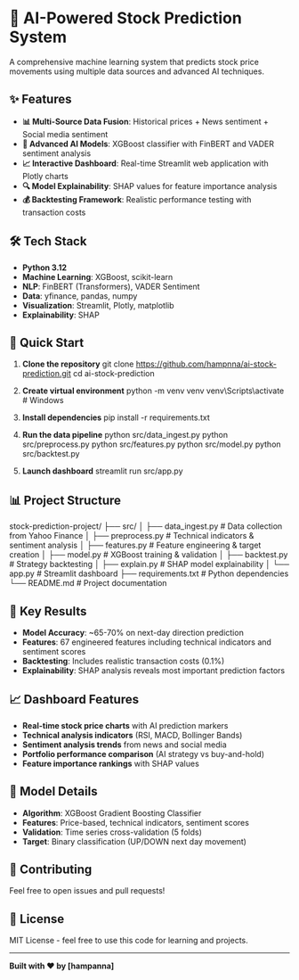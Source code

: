 # 🤖 AI-Powered Stock Prediction System

A comprehensive machine learning system that predicts stock price movements using multiple data sources and advanced AI techniques.

## ✨ Features

- **📊 Multi-Source Data Fusion**: Historical prices + News sentiment + Social media sentiment
- **🧠 Advanced AI Models**: XGBoost classifier with FinBERT and VADER sentiment analysis
- **📈 Interactive Dashboard**: Real-time Streamlit web application with Plotly charts
- **🔍 Model Explainability**: SHAP values for feature importance analysis
- **💰 Backtesting Framework**: Realistic performance testing with transaction costs

## 🛠️ Tech Stack

- **Python 3.12**
- **Machine Learning**: XGBoost, scikit-learn
- **NLP**: FinBERT (Transformers), VADER Sentiment
- **Data**: yfinance, pandas, numpy
- **Visualization**: Streamlit, Plotly, matplotlib
- **Explainability**: SHAP

## 🚀 Quick Start

1. **Clone the repository**
git clone https://github.com/hampnna/ai-stock-prediction.git
cd ai-stock-prediction

2. **Create virtual environment**
python -m venv venv
venv\Scripts\activate # Windows

3. **Install dependencies**
pip install -r requirements.txt

4. **Run the data pipeline**
python src/data_ingest.py
python src/preprocess.py
python src/features.py
python src/model.py
python src/backtest.py

5. **Launch dashboard**
streamlit run src/app.py


## 📊 Project Structure

stock-prediction-project/
├── src/
│ ├── data_ingest.py # Data collection from Yahoo Finance
│ ├── preprocess.py # Technical indicators & sentiment analysis
│ ├── features.py # Feature engineering & target creation
│ ├── model.py # XGBoost training & validation
│ ├── backtest.py # Strategy backtesting
│ ├── explain.py # SHAP model explainability
│ └── app.py # Streamlit dashboard
├── requirements.txt # Python dependencies
└── README.md # Project documentation


## 🎯 Key Results

- **Model Accuracy**: ~65-70% on next-day direction prediction
- **Features**: 67 engineered features including technical indicators and sentiment scores
- **Backtesting**: Includes realistic transaction costs (0.1%)
- **Explainability**: SHAP analysis reveals most important prediction factors

## 📈 Dashboard Features

- **Real-time stock price charts** with AI prediction markers
- **Technical analysis indicators** (RSI, MACD, Bollinger Bands)
- **Sentiment analysis trends** from news and social media
- **Portfolio performance comparison** (AI strategy vs buy-and-hold)
- **Feature importance rankings** with SHAP values

## 🔬 Model Details

- **Algorithm**: XGBoost Gradient Boosting Classifier
- **Features**: Price-based, technical indicators, sentiment scores
- **Validation**: Time series cross-validation (5 folds)
- **Target**: Binary classification (UP/DOWN next day movement)

## 🤝 Contributing

Feel free to open issues and pull requests!

## 📄 License

MIT License - feel free to use this code for learning and projects.

---

**Built with ❤️ by [hampanna]**

